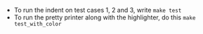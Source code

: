 - To run the indent on test cases 1, 2 and 3, write `make test`
- To run the pretty printer along with the highlighter, do this `make test_with_color`